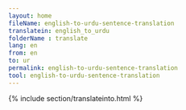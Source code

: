 ```yaml
---
layout: home
fileName: english-to-urdu-sentence-translation
translatein: english_to_urdu
folderName : translate
lang: en
from: en
to: ur
permalink: english-to-urdu-sentence-translation
tool: english-to-urdu-sentence-translation
---
```

{% include section/translateinto.html %}